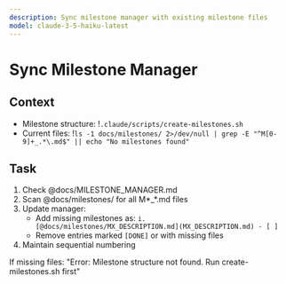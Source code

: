 ```yaml
---
description: Sync milestone manager with existing milestone files
model: claude-3-5-haiku-latest
---
```


# Sync Milestone Manager

## Context

- Milestone structure: !`.claude/scripts/create-milestones.sh`
- Current files: !`ls -1 docs/milestones/ 2>/dev/null | grep -E "^M[0-9]+_.*\.md$" || echo "No milestones found"`

## Task

1. Check @docs/MILESTONE_MANAGER.md
2. Scan @docs/milestones/ for all M*_*.md files
3. Update manager:
   - Add missing milestones as: `i. [@docs/milestones/MX_DESCRIPTION.md](MX_DESCRIPTION.md) - [ ]`
   - Remove entries marked `[DONE]` or with missing files
4. Maintain sequential numbering

If missing files: "Error: Milestone structure not found. Run create-milestones.sh first"
